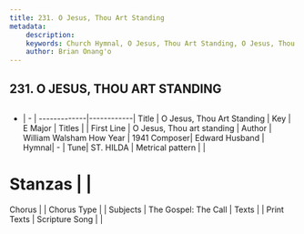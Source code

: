 ```yaml
---
title: 231. O Jesus, Thou Art Standing
metadata:
    description: 
    keywords: Church Hymnal, O Jesus, Thou Art Standing, O Jesus, Thou art standing, 
    author: Brian Onang'o
---
```



## 231. O JESUS, THOU ART STANDING

```txt

```

- |   -  |
-------------|------------|
Title | O Jesus, Thou Art Standing |
Key | E Major |
Titles |  |
First Line | O Jesus, Thou art standing |
Author | William Walsham How
Year | 1941
Composer| Edward Husband |
Hymnal|  - |
Tune| ST. HILDA |
Metrical pattern | |
# Stanzas |  |
Chorus |  |
Chorus Type |  |
Subjects | The Gospel: The Call |
Texts |  |
Print Texts | 
Scripture Song |  |
  
